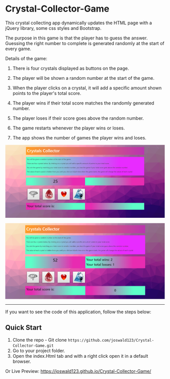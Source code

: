 # Crystal-Collector-Game

This crystal collecting app dynamically updates the HTML page with a jQuery library, some css styles and Bootstrap.

The purpose in  this game is that the player has to guess the answer. Guessing the right number to complete is generated randomly at the start of every game.

Details of the game:

1. There is four crystals displayed as buttons on the page.

2. The player will be shown a random number at the start of the game.

3. When the player clicks on a crystal, it will add a specific amount shown points to the player's total score.

4. The player wins if their total score matches the randomly generated number.

5. The player loses if their score goes above the random number.

6. The game restarts whenever the player wins or loses.

7. The app shows the number of games the player wins and loses.


 ![Page Screen](/assets/images/ScreenPage1.PNG)
 
 
 ![Page Screen](/assets/images/ScreenPage2.PNG)

________________________________________________________________________________________________
If you want to see the code of this application, follow the steps below:

## Quick Start

1.  Clone the repo - Git clone `https://github.com/joswald123/Crystal-Collector-Game.git`
2.  Go to your project folder.
3.  Open the index.Html tab and with a right click open it in a default browser.

Or Live Preview: https://joswald123.github.io/Crystal-Collector-Game/
